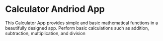 # Calculator Andriod App
This Calculator App provides simple and basic mathematical functions in a beautifully designed app. 
Perform basic calculations such as addition, subtraction, multiplication, and division 
